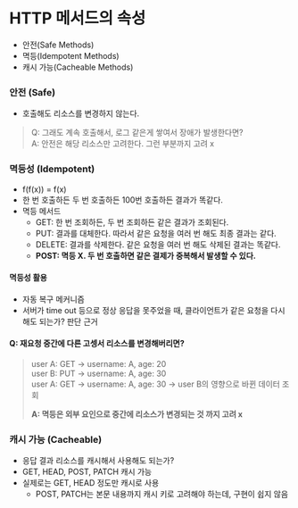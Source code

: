 # HTTP 메서드의 속성

- 안전(Safe Methods)
- 멱등(Idempotent Methods)
- 캐시 가능(Cacheable Methods)

### 안전 (Safe)

- 호출해도 리소스를 변경하지 않는다.

> Q: 그래도 계속 호출해서, 로그 같은게 쌓여서 장애가 발생한다면?  
> A: 안전은 해당 리소스만 고려한다. 그런 부분까지 고려 x

### 멱등성 (Idempotent)

- f(f(x)) = f(x)
- 한 번 호출하든 두 번 호출하든 100번 호출하든 결과가 똑같다.
- 멱등 메서드
  - GET: 한 번 조회하든, 두 번 조회하든 같은 결과가 조회된다.
  - PUT: 결과를 대체한다. 따라서 같은 요청을 여러 번 해도 최종 결과는 같다.
  - DELETE: 결과를 삭제한다. 같은 요청을 여러 번 해도 삭제된 결과는 똑같다.
  - __POST: 멱등 X. 두 번 호출하면 같은 결제가 중복해서 발생할 수 있다.__

#### 멱등성 활용

- 자동 복구 메커니즘
- 서버가 time out 등으로 정상 응답을 못주었을 때, 클라이언트가 같은 요청을 다시 해도 되는가? 판단 근거

#### Q: 재요청 중간에 다른 고셍서 리소스를 변경해버리면?

> user A: GET -> username: A, age: 20  
> user B: PUT -> username: A, age: 30  
> user A: GET -> username: A, age: 30 -> user B의 영향으로 바뀐 데이터 조회 
> 
> __A: 멱등은 외부 요인으로 중간에 리소스가 변경되는 것 까지 고려 x__

### 캐시 가능 (Cacheable)

- 응답 결과 리소스를 캐시해서 사용해도 되는가?
- GET, HEAD, POST, PATCH 캐시 가능
- 실제로는 GET, HEAD 정도만 캐시로 사용
  - POST, PATCH는 본문 내용까지 캐시 키로 고려해야 하는데, 구현이 쉽지 않음